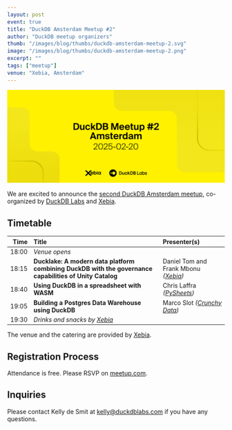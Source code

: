 ```yaml
---
layout: post
event: true
title: "DuckDB Amsterdam Meetup #2"
author: "DuckDB meetup organizers"
thumb: "/images/blog/thumbs/duckdb-amsterdam-meetup-2.svg"
image: "/images/blog/thumbs/duckdb-amsterdam-meetup-2.png"
excerpt: ""
tags: ["meetup"]
venue: "Xebia, Amsterdam"
---
```


<img src="/images/blog/thumbs/duckdb-amsterdam-meetup-2.svg"
     alt="DuckDB Amsterdam Meetup Splashscreen"
     width="680"
     />

We are excited to announce the [second DuckDB Amsterdam meetup](https://www.meetup.com/duckdb/events/304415344/), co-organized by [DuckDB Labs](https://duckdblabs.com/) and [Xebia](https://xebia.com/).

## Timetable

| Time  | Title   | Presenter(s) |
|------:|:--------|:-------------|
| 18:00 | _Venue opens_ | |
| 18:15 | **Ducklake: A modern data platform combining DuckDB with the governance capabilities of Unity Catalog** | Daniel Tom and Frank Mbonu _([Xebia](https://xebia.com/))_ |
| 18:40 | **Using DuckDB in a spreadsheet with WASM** | Chris Laffra _([PySheets](https://pysheets.app/))_ |
| 19:05 | **Building a Postgres Data Warehouse using DuckDB** | Marco Slot _([Crunchy Data](https://www.crunchydata.com/))_ |
| 19:30 | _Drinks and snacks by [Xebia](https://xebia.com/)_ | |

The venue and the catering are provided by [Xebia](https://xebia.com/).

## Registration Process

Attendance is free. Please RSVP on [meetup.com](https://www.meetup.com/duckdb/events/304415344/).

## Inquiries

Please contact Kelly de Smit at [kelly@duckdblabs.com](mailto:kelly@duckdblabs.com) if you have any questions.
